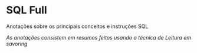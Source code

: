 # SQL Full

Anotações sobre os principais conceitos e instruções SQL

*As anotações consistem em resumos feitos usando a técnica de Leitura em savoring*
